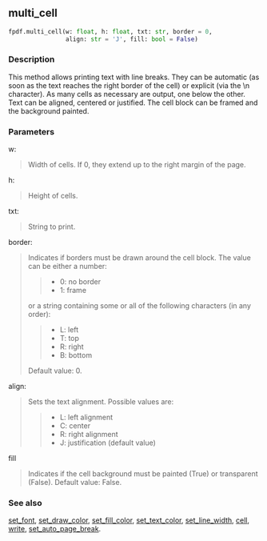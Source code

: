 ## multi_cell ##

```python
fpdf.multi_cell(w: float, h: float, txt: str, border = 0, 
                align: str = 'J', fill: bool = False)
```

### Description ###

This method allows printing text with line breaks. They can be automatic (as soon as the text reaches the right border of the cell) or explicit (via the \n character). As many cells as necessary are output, one below the other.
Text can be aligned, centered or justified. The cell block can be framed and the background painted.

### Parameters ###

w:
> Width of cells. If 0, they extend up to the right margin of the page.

h:
> Height of cells.

txt:
> String to print.

border:
> Indicates if borders must be drawn around the cell block. The value can be either a number:
>>    * 0: no border
>>    * 1: frame
> 
> or a string containing some or all of the following characters (in any order):
>>    * L: left
>>    * T: top
>>    * R: right
>>    * B: bottom
> 
> Default value: 0.

align:
> Sets the text alignment. Possible values are:
>>    * L: left alignment
>>    * C: center
>>    * R: right alignment
>>    * J: justification (default value)

fill
> Indicates if the cell background must be painted (True) or transparent (False). Default  value: False.

### See also ###

[set_font](set_font.md), [set_draw_color](set_draw_color.md), [set_fill_color](set_fill_color.md), [set_text_color](set_text_color.md), [set_line_width](set_line_width.md), [cell](cell.md), [write](write.md), [set_auto_page_break](set_auto_page_break.md).
